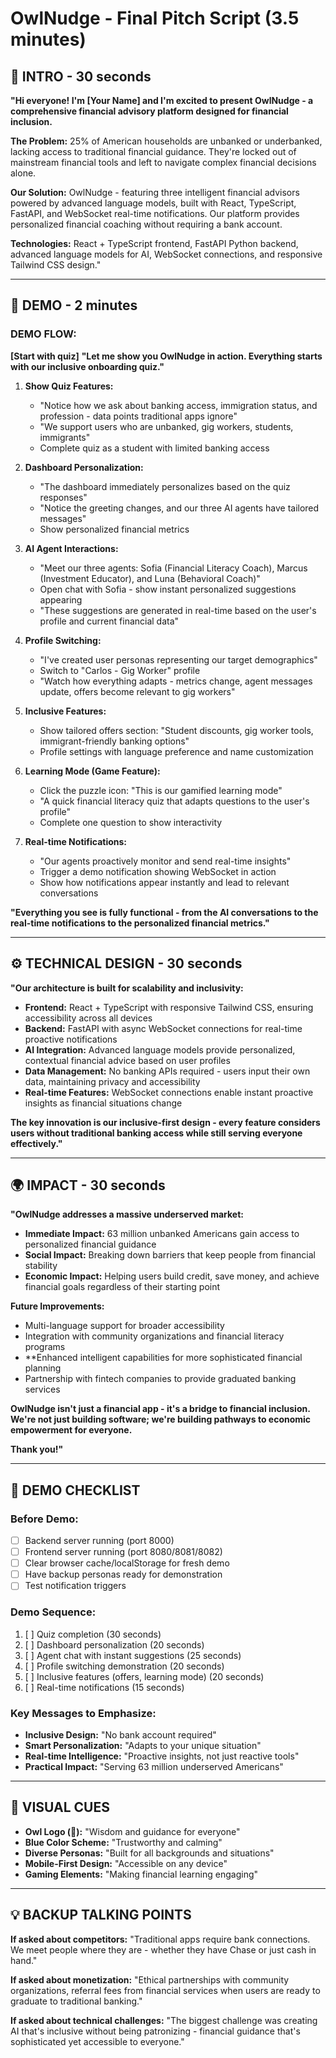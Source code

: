 # OwlNudge - Final Pitch Script (3.5 minutes)

## 🎯 **INTRO - 30 seconds**

**"Hi everyone! I'm [Your Name] and I'm excited to present OwlNudge - a comprehensive financial advisory platform designed for financial inclusion.**

**The Problem:** 25% of American households are unbanked or underbanked, lacking access to traditional financial guidance. They're locked out of mainstream financial tools and left to navigate complex financial decisions alone.

**Our Solution:** OwlNudge - featuring three intelligent financial advisors powered by advanced language models, built with React, TypeScript, FastAPI, and WebSocket real-time notifications. Our platform provides personalized financial coaching without requiring a bank account.

**Technologies:** React + TypeScript frontend, FastAPI Python backend, advanced language models for AI, WebSocket connections, and responsive Tailwind CSS design."

---

## 🚀 **DEMO - 2 minutes**

### **DEMO FLOW:**

**[Start with quiz]**
**"Let me show you OwlNudge in action. Everything starts with our inclusive onboarding quiz."**

1. **Show Quiz Features:**
   - "Notice how we ask about banking access, immigration status, and profession - data points traditional apps ignore"
   - "We support users who are unbanked, gig workers, students, immigrants"
   - Complete quiz as a student with limited banking access

2. **Dashboard Personalization:**
   - "The dashboard immediately personalizes based on the quiz responses"
   - "Notice the greeting changes, and our three AI agents have tailored messages"
   - Show personalized financial metrics

3. **AI Agent Interactions:**
   - "Meet our three agents: Sofia (Financial Literacy Coach), Marcus (Investment Educator), and Luna (Behavioral Coach)"
   - Open chat with Sofia - show instant personalized suggestions appearing
   - "These suggestions are generated in real-time based on the user's profile and current financial data"

4. **Profile Switching:**
   - "I've created user personas representing our target demographics"
   - Switch to "Carlos - Gig Worker" profile
   - "Watch how everything adapts - metrics change, agent messages update, offers become relevant to gig workers"

5. **Inclusive Features:**
   - Show tailored offers section: "Student discounts, gig worker tools, immigrant-friendly banking options"
   - Profile settings with language preference and name customization

6. **Learning Mode (Game Feature):**
   - Click the puzzle icon: "This is our gamified learning mode"
   - "A quick financial literacy quiz that adapts questions to the user's profile"
   - Complete one question to show interactivity

7. **Real-time Notifications:**
   - "Our agents proactively monitor and send real-time insights"
   - Trigger a demo notification showing WebSocket in action
   - Show how notifications appear instantly and lead to relevant conversations

**"Everything you see is fully functional - from the AI conversations to the real-time notifications to the personalized financial metrics."**

---

## ⚙️ **TECHNICAL DESIGN - 30 seconds**

**"Our architecture is built for scalability and inclusivity:**

- **Frontend:** React + TypeScript with responsive Tailwind CSS, ensuring accessibility across all devices
- **Backend:** FastAPI with async WebSocket connections for real-time proactive notifications
- **AI Integration:** Advanced language models provide personalized, contextual financial advice based on user profiles
- **Data Management:** No banking APIs required - users input their own data, maintaining privacy and accessibility
- **Real-time Features:** WebSocket connections enable instant proactive insights as financial situations change

**The key innovation is our inclusive-first design - every feature considers users without traditional banking access while still serving everyone effectively."**

---

## 🌍 **IMPACT - 30 seconds**

**"OwlNudge addresses a massive underserved market:**

- **Immediate Impact:** 63 million unbanked Americans gain access to personalized financial guidance
- **Social Impact:** Breaking down barriers that keep people from financial stability
- **Economic Impact:** Helping users build credit, save money, and achieve financial goals regardless of their starting point

**Future Improvements:**
- Multi-language support for broader accessibility  
- Integration with community organizations and financial literacy programs
- **Enhanced intelligent capabilities for more sophisticated financial planning
- Partnership with fintech companies to provide graduated banking services

**OwlNudge isn't just a financial app - it's a bridge to financial inclusion. We're not just building software; we're building pathways to economic empowerment for everyone.**

**Thank you!"**

---

## 📝 **DEMO CHECKLIST**

### Before Demo:
- [ ] Backend server running (port 8000)
- [ ] Frontend server running (port 8080/8081/8082)
- [ ] Clear browser cache/localStorage for fresh demo
- [ ] Have backup personas ready for demonstration
- [ ] Test notification triggers

### Demo Sequence:
1. [ ] Quiz completion (30 seconds)
2. [ ] Dashboard personalization (20 seconds)
3. [ ] Agent chat with instant suggestions (25 seconds)
4. [ ] Profile switching demonstration (20 seconds)
5. [ ] Inclusive features (offers, learning mode) (20 seconds)  
6. [ ] Real-time notifications (15 seconds)

### Key Messages to Emphasize:
- **Inclusive Design:** "No bank account required"
- **Smart Personalization:** "Adapts to your unique situation"
- **Real-time Intelligence:** "Proactive insights, not just reactive tools"
- **Practical Impact:** "Serving 63 million underserved Americans"

---

## 🎨 **VISUAL CUES**

- **Owl Logo (🦉):** "Wisdom and guidance for everyone"
- **Blue Color Scheme:** "Trustworthy and calming"
- **Diverse Personas:** "Built for all backgrounds and situations"
- **Mobile-First Design:** "Accessible on any device"
- **Gaming Elements:** "Making financial learning engaging"

---

## 💡 **BACKUP TALKING POINTS**

**If asked about competitors:**
"Traditional apps require bank connections. We meet people where they are - whether they have Chase or just cash in hand."

**If asked about monetization:**
"Ethical partnerships with community organizations, referral fees from financial services when users are ready to graduate to traditional banking."

**If asked about technical challenges:**
"The biggest challenge was creating AI that's inclusive without being patronizing - financial guidance that's sophisticated yet accessible to everyone."